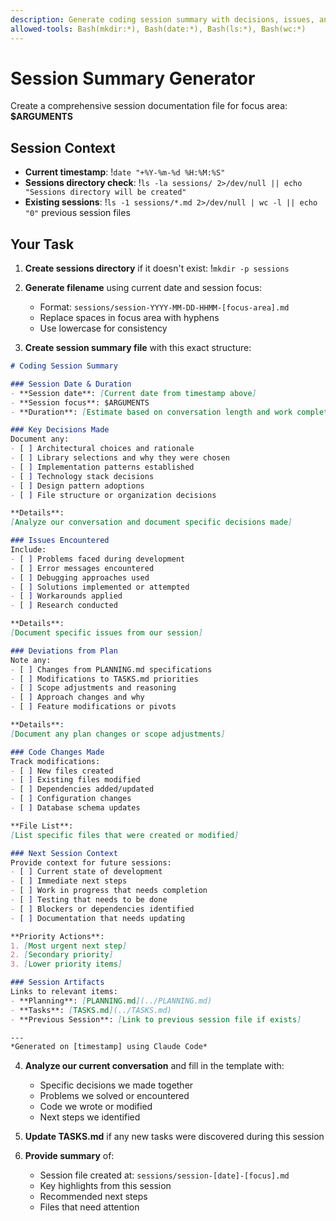 ```yaml
---
description: Generate coding session summary with decisions, issues, and next steps
allowed-tools: Bash(mkdir:*), Bash(date:*), Bash(ls:*), Bash(wc:*)
---
```


# Session Summary Generator

Create a comprehensive session documentation file for focus area: **$ARGUMENTS**

## Session Context
- **Current timestamp**: !`date "+%Y-%m-%d %H:%M:%S"`
- **Sessions directory check**: !`ls -la sessions/ 2>/dev/null || echo "Sessions directory will be created"`
- **Existing sessions**: !`ls -1 sessions/*.md 2>/dev/null | wc -l || echo "0"` previous session files

## Your Task

1. **Create sessions directory** if it doesn't exist:
   !`mkdir -p sessions`

2. **Generate filename** using current date and session focus:
   - Format: `sessions/session-YYYY-MM-DD-HHMM-[focus-area].md`
   - Replace spaces in focus area with hyphens
   - Use lowercase for consistency

3. **Create session summary file** with this exact structure:

```markdown
# Coding Session Summary

### Session Date & Duration
- **Session date**: [Current date from timestamp above]
- **Session focus**: $ARGUMENTS
- **Duration**: [Estimate based on conversation length and work completed]

### Key Decisions Made
Document any:
- [ ] Architectural choices and rationale
- [ ] Library selections and why they were chosen
- [ ] Implementation patterns established
- [ ] Technology stack decisions
- [ ] Design pattern adoptions
- [ ] File structure or organization decisions

**Details**:
[Analyze our conversation and document specific decisions made]

### Issues Encountered
Include:
- [ ] Problems faced during development
- [ ] Error messages encountered
- [ ] Debugging approaches used
- [ ] Solutions implemented or attempted
- [ ] Workarounds applied
- [ ] Research conducted

**Details**:
[Document specific issues from our session]

### Deviations from Plan
Note any:
- [ ] Changes from PLANNING.md specifications
- [ ] Modifications to TASKS.md priorities
- [ ] Scope adjustments and reasoning
- [ ] Approach changes and why
- [ ] Feature modifications or pivots

**Details**:
[Document any plan changes or scope adjustments]

### Code Changes Made
Track modifications:
- [ ] New files created
- [ ] Existing files modified
- [ ] Dependencies added/updated
- [ ] Configuration changes
- [ ] Database schema updates

**File List**:
[List specific files that were created or modified]

### Next Session Context
Provide context for future sessions:
- [ ] Current state of development
- [ ] Immediate next steps
- [ ] Work in progress that needs completion
- [ ] Testing that needs to be done
- [ ] Blockers or dependencies identified
- [ ] Documentation that needs updating

**Priority Actions**:
1. [Most urgent next step]
2. [Secondary priority]
3. [Lower priority items]

### Session Artifacts
Links to relevant items:
- **Planning**: [PLANNING.md](../PLANNING.md)
- **Tasks**: [TASKS.md](../TASKS.md)
- **Previous Session**: [Link to previous session file if exists]

---
*Generated on [timestamp] using Claude Code*
```

4. **Analyze our current conversation** and fill in the template with:
   - Specific decisions we made together
   - Problems we solved or encountered
   - Code we wrote or modified
   - Next steps we identified

5. **Update TASKS.md** if any new tasks were discovered during this session

6. **Provide summary** of:
   - Session file created at: `sessions/session-[date]-[focus].md`
   - Key highlights from this session
   - Recommended next steps
   - Files that need attention